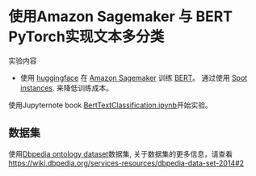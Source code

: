 # 使用Amazon Sagemaker 与 BERT PyTorch实现文本多分类
 

实验内容
 
 - 使用 [huggingface](https://huggingface.co/transformers/pretrained_models.html) 在 [Amazon Sagemaker](https://docs.aws.amazon.com/sagemaker/latest/dg/pytorch.html) 训练 [BERT](https://www.aclweb.org/anthology/N19-1423/)。 通过使用 [Spot instances](https://docs.aws.amazon.com/sagemaker/latest/dg/model-managed-spot-training.html). 来降低训练成本。

  
使用Jupyternote book [BertTextClassification.ipynb](BertTextClassification.ipynb)开始实验。
 
 ## 数据集
 使用[Dbpedia ontology dataset](https://wiki.dbpedia.org/services-resources/dbpedia-data-set-2014#2)数据集, 关于数据集的更多信息，请查看 https://wiki.dbpedia.org/services-resources/dbpedia-data-set-2014#2
 

            
